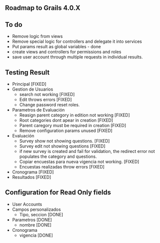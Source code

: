 ## Roadmap to Grails 4.0.X
## To do
- Remove logic from views
- Remove special logic for controllers and delegate it into services
- Put params result as global variables - done
- create views and controllers for permissions and roles
- save user account through multiple requests in individual results.

## Testing Result

- Principal [FIXED]
- Gestion de Usuarios
  - search not working [FIXED]
  - Edit throws errors [FIXED]
  - Change password reset roles.
- Parametros de Evaluación
  - Reasign parent category in edition not working [FIXED]
  - Root categories dont apear in creation [FIXED]
  - Parent caregory must be required in creation [FIXED]
  - Remove configuration params unused [FIXED]
- Evaluación
  - Survey show not showing questions. [FIXED]
  - Survey edit not showing questions [FIXED]
  - if new survey is created and fail for validation, the redirect error not populates the category and questions.
  - Copiar encuestas para nueva vigencia not working. [FIXED]
  - Encuestas realizadas throw errors [FIXED]
- Cronograma [FIXED]
- Resultados [FIXED]
  


## Configuration for Read Only fields
- User Accounts
- Campos personalizados
  - Tipo, seccion [DONE]
- Parametros [DONE]
  - nombre [DONE]
- Cronograma
  - vigencia [DONE]